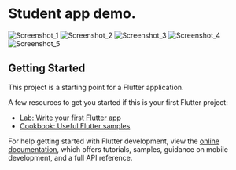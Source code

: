 # Student app demo.


![Screenshot_1](https://user-images.githubusercontent.com/72754835/235682342-48514a1c-501a-4398-8c1f-61f3f2f543dd.png)
![Screenshot_2](https://user-images.githubusercontent.com/72754835/235682324-d8d89792-3651-4ac9-a87c-875cc1ad8d48.png)
![Screenshot_3](https://user-images.githubusercontent.com/72754835/235682333-628cd159-899e-4c1e-9c6e-80d61a264360.png)
![Screenshot_4](https://user-images.githubusercontent.com/72754835/235682335-20a5a8e4-d59e-497a-815e-322fa520ae0f.png)
![Screenshot_5](https://user-images.githubusercontent.com/72754835/235682338-121fd57b-127f-40fa-ae1f-a8192262a55e.png)

## Getting Started

This project is a starting point for a Flutter application.

A few resources to get you started if this is your first Flutter project:

- [Lab: Write your first Flutter app](https://docs.flutter.dev/get-started/codelab)
- [Cookbook: Useful Flutter samples](https://docs.flutter.dev/cookbook)

For help getting started with Flutter development, view the
[online documentation](https://docs.flutter.dev/), which offers tutorials,
samples, guidance on mobile development, and a full API reference.
